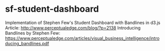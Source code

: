 # sf-student-dashboard
Implementation of Stephen Few's Student Dashboard with Bandlines in d3.js
Article: http://www.perceptualedge.com/blog/?p=2138
Introducing Bandlines by Stephen Few: https://www.perceptualedge.com/articles/visual_business_intelligence/introducing_bandlines.pdf
